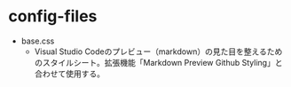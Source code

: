 # config-files

- base.css
  - Visual Studio Codeのプレビュー（markdown）の見た目を整えるためのスタイルシート。拡張機能「Markdown Preview Github Styling」と合わせて使用する。
